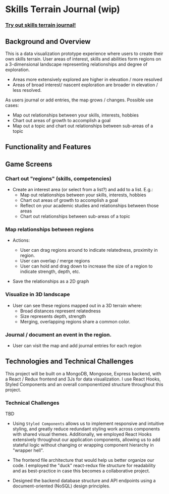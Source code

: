 # Skills Terrain Journal (wip) 

### [Try out skills terrain journal!]()

## Background and Overview
This is a data visualization prototype experience where users to create their own skills terrain. User areas of interest, skills and abilities form regions on a 3-dimensional landscape representing relationships and degree of exploration.

* Areas more extensively explored are higher in elevation / more resolved
* Areas of broad interest/ nascent exploration are broader in elevation / less resolved.

As users journal or add entries, the map grows / changes. Possible use cases: 
  * Map out relationships between your skills, interests, hobbies
  * Chart out areas of growth to accomplish a goal
  * Map out a topic and chart out relationships between sub-areas of a topic

## Functionality and Features

## Game Screens
### Chart out "regions" (skills, competencies) 

* Create an interest area (or select from a list?) and add to a list. E.g.:
  * Map out relationships between your skills, interests, hobbies
  * Chart out areas of growth to accomplish a goal
  * Reflect on your academic studies and relationships between those areas
  * Chart out relationships between sub-areas of a topic
  
### Map relationships between regions 

* Actions: 
  * User can drag regions around to indicate relatedness, proximity in region.
  * User can overlap / merge regions
  * User can hold and drag down to increase the size of a region to indicate strength, depth, etc.

* Save the relationships as a 2D graph

### Visualize in 3D landscape 

* User can see these regions mapped out in a 3D terrain where:
  * Broad distances represent relatedness
  * Size represents depth, strength
  * Merging, overlapping regions share a common color. 

### Journal / document an event in the region. 

* User can visit the map and add journal entries for each region

## Technologies and Technical Challenges

This project will be built on a MongoDB, Mongoose, Express backend, with a React / Redux frontend and 3Js for data visualization. I use React Hooks, Styled Components and an overall componentized structure throughout this project.

### Technical Challenges

TBD

- Using `Styled Components` allows us to implement responsive and intuitive styling, and greatly reduce redundant styling work across components with shared visual themes. Additionally, we employed React Hooks extensively throughout our application components, allowing us to add stateful logic without changing or wrapping component hierarchy in "wrapper hell".

- The frontend file architecture that would help us better organize our code. I employed the "duck" react-redux file structure for readability and as best-practice in case this becomes a collaborative project. 

- Designed the backend database structure and API endpoints using a document-oriented (NoSQL) design principles. 
